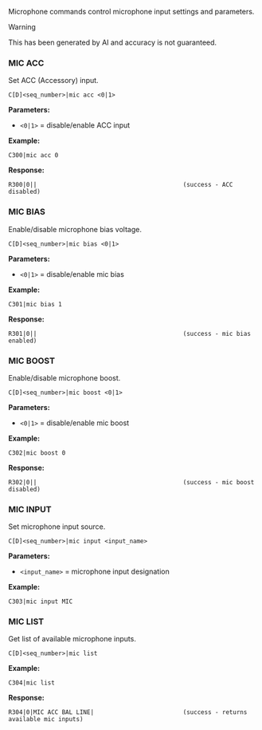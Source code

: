 Microphone commands control microphone input settings and parameters.

> [!WARNING]
> This has been generated by AI and accuracy is not guaranteed.

### MIC ACC

Set ACC (Accessory) input.

```
C[D]<seq_number>|mic acc <0|1>
```

**Parameters:**
- `<0|1>` = disable/enable ACC input

**Example:**
```
C300|mic acc 0
```

**Response:**
```
R300|0||                                         (success - ACC disabled)
```

### MIC BIAS

Enable/disable microphone bias voltage.

```
C[D]<seq_number>|mic bias <0|1>
```

**Parameters:**
- `<0|1>` = disable/enable mic bias

**Example:**
```
C301|mic bias 1
```

**Response:**
```
R301|0||                                         (success - mic bias enabled)
```

### MIC BOOST

Enable/disable microphone boost.

```
C[D]<seq_number>|mic boost <0|1>
```

**Parameters:**
- `<0|1>` = disable/enable mic boost

**Example:**
```
C302|mic boost 0
```

**Response:**
```
R302|0||                                         (success - mic boost disabled)
```

### MIC INPUT

Set microphone input source.

```
C[D]<seq_number>|mic input <input_name>
```

**Parameters:**
- `<input_name>` = microphone input designation

**Example:**
```
C303|mic input MIC
```

### MIC LIST

Get list of available microphone inputs.

```
C[D]<seq_number>|mic list
```

**Example:**
```
C304|mic list
```

**Response:**
```
R304|0|MIC ACC BAL LINE|                         (success - returns available mic inputs)
```

